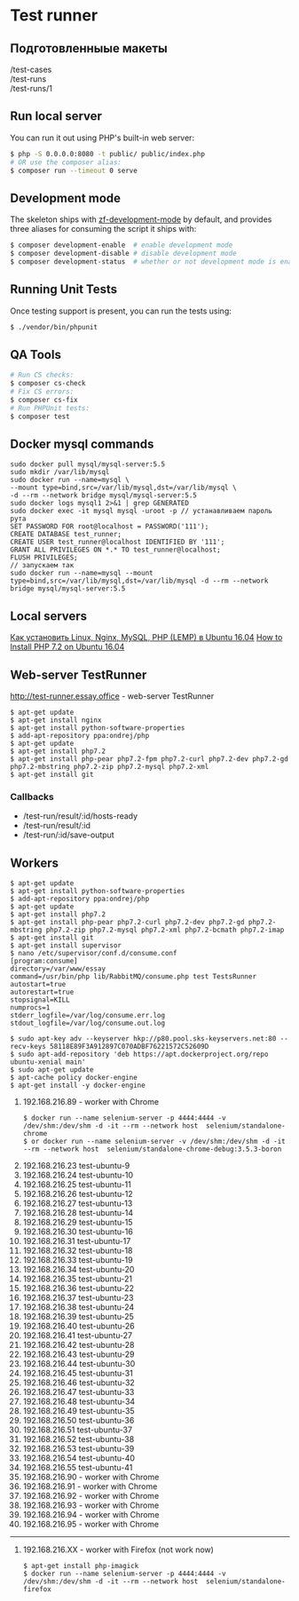 # Test runner

## Подготовленныые макеты

/test-cases  
/test-runs  
/test-runs/1


## Run local server
 
You can run it out using PHP's built-in web server:

```bash
$ php -S 0.0.0.0:8080 -t public/ public/index.php
# OR use the composer alias:
$ composer run --timeout 0 serve
```

## Development mode

The skeleton ships with [zf-development-mode](https://github.com/zfcampus/zf-development-mode)
by default, and provides three aliases for consuming the script it ships with:

```bash
$ composer development-enable  # enable development mode
$ composer development-disable # disable development mode
$ composer development-status  # whether or not development mode is enabled
```

## Running Unit Tests

Once testing support is present, you can run the tests using:

```bash
$ ./vendor/bin/phpunit
```

## QA Tools

```bash
# Run CS checks:
$ composer cs-check
# Fix CS errors:
$ composer cs-fix
# Run PHPUnit tests:
$ composer test
```

## Docker mysql commands

```
sudo docker pull mysql/mysql-server:5.5
sudo mkdir /var/lib/mysql
sudo docker run --name=mysql \
--mount type=bind,src=/var/lib/mysql,dst=/var/lib/mysql \
-d --rm --network bridge mysql/mysql-server:5.5
sudo docker logs mysql1 2>&1 | grep GENERATED
sudo docker exec -it mysql mysql -uroot -p // устанавливаем пароль рута
SET PASSWORD FOR root@localhost = PASSWORD('111');
CREATE DATABASE test_runner;
CREATE USER test_runner@localhost IDENTIFIED BY '111';
GRANT ALL PRIVILEGES ON *.* TO test_runner@localhost;
FLUSH PRIVILEGES;
// запускаем так
sudo docker run --name=mysql --mount type=bind,src=/var/lib/mysql,dst=/var/lib/mysql -d --rm --network bridge mysql/mysql-server:5.5
```

## Local servers

[Как установить Linux, Nginx, MySQL, PHP (LEMP) в Ubuntu 16.04](https://www.digitalocean.com/community/tutorials/linux-nginx-mysql-php-lemp-ubuntu-16-04-ru)
[How to Install PHP 7.2 on Ubuntu 16.04](https://thishosting.rocks/install-php-on-ubuntu/)

## Web-server TestRunner

http://test-runner.essay.office - web-server TestRunner
```
$ apt-get update
$ apt-get install nginx
$ apt-get install python-software-properties
$ add-apt-repository ppa:ondrej/php
$ apt-get update
$ apt-get install php7.2
$ apt-get install php-pear php7.2-fpm php7.2-curl php7.2-dev php7.2-gd php7.2-mbstring php7.2-zip php7.2-mysql php7.2-xml
$ apt-get install git
```

### Callbacks
* /test-run/result/:id/hosts-ready
* /test-run/result/:id
* /test-run/:id/save-output

## Workers 

```
$ apt-get update
$ apt-get install python-software-properties
$ add-apt-repository ppa:ondrej/php
$ apt-get update
$ apt-get install php7.2
$ apt-get install php-pear php7.2-curl php7.2-dev php7.2-gd php7.2-mbstring php7.2-zip php7.2-mysql php7.2-xml php7.2-bcmath php7.2-imap
$ apt-get install git
$ apt-get install supervisor
$ nano /etc/supervisor/conf.d/consume.conf
[program:consume]
directory=/var/www/essay
command=/usr/bin/php lib/RabbitMQ/consume.php test TestsRunner
autostart=true
autorestart=true
stopsignal=KILL
numprocs=1
stderr_logfile=/var/log/consume.err.log
stdout_logfile=/var/log/consume.out.log

$ sudo apt-key adv --keyserver hkp://p80.pool.sks-keyservers.net:80 --recv-keys 58118E89F3A912897C070ADBF76221572C52609D
$ sudo apt-add-repository 'deb https://apt.dockerproject.org/repo ubuntu-xenial main'
$ sudo apt-get update
$ apt-cache policy docker-engine
$ apt-get install -y docker-engine
```
    
1. 192.168.216.89 - worker with Chrome
    ```
    $ docker run --name selenium-server -p 4444:4444 -v /dev/shm:/dev/shm -d -it --rm --network host  selenium/standalone-chrome
    $ or docker run --name selenium-server -v /dev/shm:/dev/shm -d -it --rm --network host  selenium/standalone-chrome-debug:3.5.3-boron
    ```
1. 192.168.216.23    test-ubuntu-9    
1. 192.168.216.24    test-ubuntu-10    
1. 192.168.216.25    test-ubuntu-11    
1. 192.168.216.26    test-ubuntu-12    
1. 192.168.216.27    test-ubuntu-13    
1. 192.168.216.28    test-ubuntu-14    
1. 192.168.216.29    test-ubuntu-15    
1. 192.168.216.30    test-ubuntu-16    
1. 192.168.216.31    test-ubuntu-17
1. 192.168.216.32    test-ubuntu-18    
1. 192.168.216.33    test-ubuntu-19    
1. 192.168.216.34    test-ubuntu-20
1. 192.168.216.35    test-ubuntu-21    
1. 192.168.216.36    test-ubuntu-22    
1. 192.168.216.37    test-ubuntu-23    
1. 192.168.216.38    test-ubuntu-24    
1. 192.168.216.39    test-ubuntu-25    
1. 192.168.216.40    test-ubuntu-26    
1. 192.168.216.41    test-ubuntu-27    
1. 192.168.216.42    test-ubuntu-28    
1. 192.168.216.43    test-ubuntu-29    
1. 192.168.216.44    test-ubuntu-30    
1. 192.168.216.45    test-ubuntu-31    
1. 192.168.216.46    test-ubuntu-32    
1. 192.168.216.47    test-ubuntu-33    
1. 192.168.216.48    test-ubuntu-34    
1. 192.168.216.49    test-ubuntu-35    
1. 192.168.216.50    test-ubuntu-36    
1. 192.168.216.51    test-ubuntu-37    
1. 192.168.216.52    test-ubuntu-38    
1. 192.168.216.53    test-ubuntu-39    
1. 192.168.216.54    test-ubuntu-40    
1. 192.168.216.55    test-ubuntu-41
1. 192.168.216.90 - worker with Chrome
1. 192.168.216.91 - worker with Chrome
1. 192.168.216.92 - worker with Chrome
1. 192.168.216.93 - worker with Chrome
1. 192.168.216.94 - worker with Chrome
1. 192.168.216.95 - worker with Chrome

---
1. 192.168.216.XX - worker with Firefox (not work now)
    ```
    $ apt-get install php-imagick
    $ docker run --name selenium-server -p 4444:4444 -v /dev/shm:/dev/shm -d -it --rm --network host  selenium/standalone-firefox
    ```
